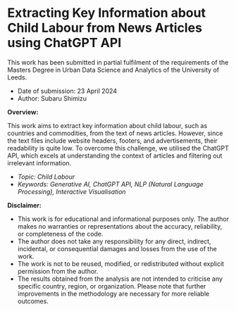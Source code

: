 # Extracting Key Information about Child Labour from News Articles using ChatGPT API
This work has been submitted in partial fulfilment of the requirements of the Masters Degree in Urban Data Science and Analytics of the University of Leeds.  
- Date of submission: 23 April 2024
- Author: Subaru Shimizu


**Overview:**  

This work aims to extract key information about child labour, such as countries and commodities, from the text of news articles. However, since the text files include website headers, footers, and advertisements, their readability is quite low. To overcome this challenge, we utilised the ChatGPT API, which excels at understanding the context of articles and filtering out irrelevant information.

- *Topic: Child Labour*  
- *Keywords: Generative AI, ChatGPT API, NLP (Natural Language Processing), Interactive Visualisation*

**Disclaimer:**  
- This work is for educational and informational purposes only. The author makes no warranties or representations about the accuracy, reliability, or completeness of the code.
- The author does not take any responsibility for any direct, indirect, incidental, or consequential damages and losses from the use of the work.
- The work is not to be reused, modified, or redistributed without explicit permission from the author.
- The results obtained from the analysis are not intended to criticise any specific country, region, or organization. Please note that further improvements in the methodology are necessary for more reliable outcomes.

